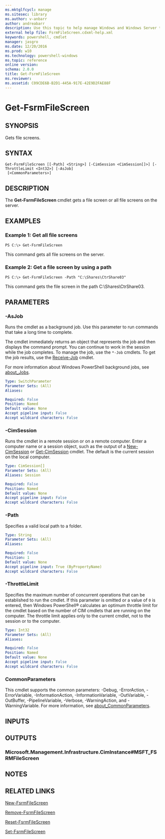 ```yaml
---
ms.mktglfcycl: manage
ms.sitesec: library
ms.author: v-anbarr
author: andreabarr
description: Use this topic to help manage Windows and Windows Server technologies with Windows PowerShell.
external help file: FsrmFileScreen.cdxml-help.xml
keywords: powershell, cmdlet
manager: jasgro
ms.date: 12/20/2016
ms.prod: w10
ms.technology: powershell-windows
ms.topic: reference
online version: 
schema: 2.0.0
title: Get-FsrmFileScreen
ms.reviewer:
ms.assetid: C09CDE6B-B2D1-445A-917E-42E9D2FAE88F
---
```


# Get-FsrmFileScreen

## SYNOPSIS
Gets file screens.

## SYNTAX

```
Get-FsrmFileScreen [[-Path] <String>] [-CimSession <CimSession[]>] [-ThrottleLimit <Int32>] [-AsJob]
 [<CommonParameters>]
```

## DESCRIPTION
The **Get-FsrmFileScreen** cmdlet gets a file screen or all file screens on the server.

## EXAMPLES

### Example 1: Get all file screens
```
PS C:\> Get-FsrmFileScreen
```

This command gets all file screens on the server.

### Example 2: Get a file screen by using a path
```
PS C:\> Get-FsrmFileScreen -Path "C:\Shares\CtrShare03"
```

This command gets the file screen in the path C:\Shares\CtrShare03.

## PARAMETERS

### -AsJob
Runs the cmdlet as a background job. Use this parameter to run commands that take a long time to complete. 

The cmdlet immediately returns an object that represents the job and then displays the command prompt. 
You can continue to work in the session while the job completes. 
To manage the job, use the `*-Job` cmdlets. 
To get the job results, use the [Receive-Job](http://go.microsoft.com/fwlink/?LinkID=113372) cmdlet. 

For more information about Windows PowerShell background jobs, see [about_Jobs](http://go.microsoft.com/fwlink/?LinkID=113251).

```yaml
Type: SwitchParameter
Parameter Sets: (All)
Aliases: 

Required: False
Position: Named
Default value: None
Accept pipeline input: False
Accept wildcard characters: False
```

### -CimSession
Runs the cmdlet in a remote session or on a remote computer.
Enter a computer name or a session object, such as the output of a [New-CimSession](http://go.microsoft.com/fwlink/p/?LinkId=227967) or [Get-CimSession](http://go.microsoft.com/fwlink/p/?LinkId=227966) cmdlet.
The default is the current session on the local computer.

```yaml
Type: CimSession[]
Parameter Sets: (All)
Aliases: Session

Required: False
Position: Named
Default value: None
Accept pipeline input: False
Accept wildcard characters: False
```

### -Path
Specifies a valid local path to a folder.

```yaml
Type: String
Parameter Sets: (All)
Aliases: 

Required: False
Position: 1
Default value: None
Accept pipeline input: True (ByPropertyName)
Accept wildcard characters: False
```

### -ThrottleLimit
Specifies the maximum number of concurrent operations that can be established to run the cmdlet.
If this parameter is omitted or a value of `0` is entered, then Windows PowerShell® calculates an optimum throttle limit for the cmdlet based on the number of CIM cmdlets that are running on the computer.
The throttle limit applies only to the current cmdlet, not to the session or to the computer.

```yaml
Type: Int32
Parameter Sets: (All)
Aliases: 

Required: False
Position: Named
Default value: None
Accept pipeline input: False
Accept wildcard characters: False
```

### CommonParameters
This cmdlet supports the common parameters: -Debug, -ErrorAction, -ErrorVariable, -InformationAction, -InformationVariable, -OutVariable, -OutBuffer, -PipelineVariable, -Verbose, -WarningAction, and -WarningVariable. For more information, see [about_CommonParameters](http://go.microsoft.com/fwlink/?LinkID=113216).

## INPUTS

## OUTPUTS

### Microsoft.Management.Infrastructure.CimInstance#MSFT_FSRMFileScreen

## NOTES

## RELATED LINKS

[New-FsrmFileScreen](./New-FsrmFileScreen.md)

[Remove-FsrmFileScreen](./Remove-FsrmFileScreen.md)

[Reset-FsrmFileScreen](./Reset-FsrmFileScreen.md)

[Set-FsrmFileScreen](./Set-FsrmFileScreen.md)

